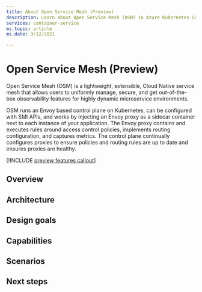 ```yaml
---
title: About Open Service Mesh (Preview)
description: Learn about Open Service Mesh (OSM) in Azure Kubernetes Service (AKS)
services: container-service
ms.topic: article
ms.date: 3/12/2021

---
```


# Open Service Mesh (Preview)

Open Service Mesh (OSM) is a lightweight, extensible, Cloud Native service mesh that allows users to uniformly manage, secure, and get out-of-the-box observability features for highly dynamic microservice environments.

OSM runs an Envoy based control plane on Kubernetes, can be configured with SMI APIs, and works by injecting an Envoy proxy as a sidecar container next to each instance of your application. The Envoy proxy contains and executes rules around access control policies, implements routing configuration, and captures metrics. The control plane continually configures proxies to ensure policies and routing rules are up to date and ensures proxies are healthy.

[!INCLUDE [preview features callout](./includes/preview/preview-callout.md)]

## Overview

## Architecture

## Design goals

## Capabilities

## Scenarios

## Next steps

